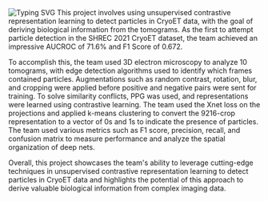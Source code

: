 <a>
    <img src="https://readme-typing-svg.demolab.com?font=Georgia&size=50&duration=2000&pause=500&multiline=true&width=1700&height=80&lines=Unsupervised CryoET Particle Detection with Contrastive Representation Learning" alt="Typing SVG" />
</a>
This project involves using unsupervised contrastive representation learning to detect particles in CryoET data, with the goal of deriving biological information from the tomograms. As the first to attempt particle detection in the SHREC 2021 CryoET dataset, the team achieved an impressive AUCROC of 71.6% and F1 Score of 0.672.

To accomplish this, the team used 3D electron microscopy to analyze 10 tomograms, with edge detection algorithms used to identify which frames contained particles. Augmentations such as random contrast, rotation, blur, and cropping were applied before positive and negative pairs were sent for training. To solve similarity conflicts, PPG was used, and representations were learned using contrastive learning. The team used the Xnet loss on the projections and applied k-means clustering to convert the 9216-crop representation to a vector of 0s and 1s to indicate the presence of particles. The team used various metrics such as F1 score, precision, recall, and confusion matrix to measure performance and analyze the spatial organization of deep nets. 

Overall, this project showcases the team's ability to leverage cutting-edge techniques in unsupervised contrastive representation learning to detect particles in CryoET data and highlights the potential of this approach to derive valuable biological information from complex imaging data.
